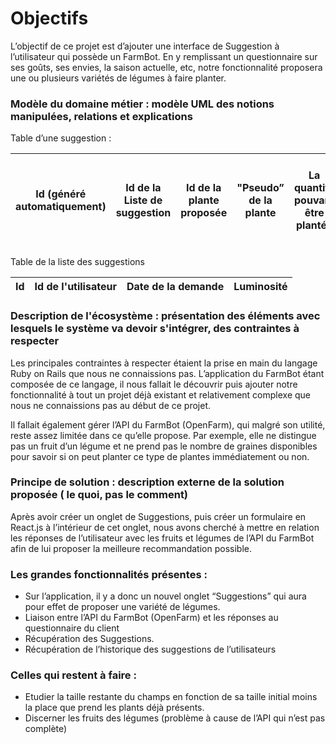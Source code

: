 # Objectifs

L’objectif de ce projet est d’ajouter une interface de Suggestion à
l’utilisateur qui possède un FarmBot. En y remplissant un
questionnaire sur ses goûts, ses envies, la saison actuelle, etc, notre
fonctionnalité proposera une ou plusieurs variétés de légumes à faire
planter. 

### Modèle du domaine métier : modèle UML des notions manipulées, relations et explications

Table d’une suggestion :

| Id (généré automatiquement) | Id de la Liste de suggestion | Id de la plante proposée | "Pseudo” de la plante | La quantité pouvant être plantée | Plante proposée parce qu’il y a cette plante de plantée |
| --------------------------- | ---------------------------- | ------------------------ | --------------------- | -------------------------------- | ------------------------------------------------------- |

Table de la liste des suggestions


| Id  | Id de l'utilisateur | Date de la demande | Luminosité |
| --- | ------------------- | ------------------ | ---------- |

### Description de l'écosystème : présentation des éléments avec lesquels le système va devoir s'intégrer, des contraintes à respecter

Les principales contraintes à respecter étaient la prise en main du
langage Ruby on Rails que nous ne connaissions pas. L’application du
FarmBot étant composée de ce langage, il nous fallait le découvrir puis
ajouter notre fonctionnalité à tout un projet déjà existant et
relativement complexe que nous ne connaissions pas au début de ce
projet.

Il fallait également gérer l’API du FarmBot (OpenFarm), qui malgré son
utilité, reste assez limitée dans ce qu’elle propose. Par exemple, elle
ne distingue pas un fruit d’un légume et ne prend pas le nombre de
graines disponibles pour savoir si on peut planter ce type de plantes
immédiatement ou non.

### Principe de solution : description externe de la solution proposée ( le quoi, pas le comment)

Après avoir créer un onglet de Suggestions, puis créer un formulaire
en React.js à l’intérieur de cet onglet, nous avons cherché à mettre en
relation les réponses de l’utilisateur avec les fruits et légumes de
l’API du FarmBot afin de lui proposer la meilleure recommandation
possible. 

### Les grandes fonctionnalités présentes :

  - Sur l’application, il y a donc un nouvel onglet “Suggestions” qui
    aura pour effet de proposer une variété de légumes.
  - Liaison entre l’API du FarmBot (OpenFarm) et les réponses au
    questionnaire du client
  - Récupération des Suggestions.
  - Récupération de l’historique des suggestions de l’utilisateurs

### Celles qui restent à faire :

  - Etudier la taille restante du champs en fonction de sa taille
    initial moins la place que prend les plants déjà présents.
  - Discerner les fruits des légumes (problème à cause de l’API qui
    n’est pas complète)
